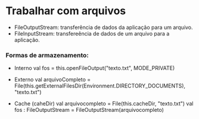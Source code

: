# Trabalhar com arquivos

 - FileOutputStream: transferência de dados da aplicação para um arquivo.
 - FileInputStream: transfereência de dados de um arquivo para a aplicação.

### Formas de armazenamento:

 - Interno 
	val fos = this.openFileOutput("texto.txt", MODE_PRIVATE)

 - Externo
	val arquivoCompleto = File(this.getExternalFilesDir(Environment.DIRECTORY_DOCUMENTS), "texto.txt")

 - Cache (caheDir)
	val arquivocompleto = File(this.cacheDir, "texto.txt")
        val fos : FileOutputStream = FileOutputStream(arquivocompleto)
